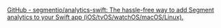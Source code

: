 
[GitHub - segmentio/analytics-swift: The hassle-free way to add Segment analytics to your Swift app (iOS/tvOS/watchOS/macOS/Linux).](https://github.com/segmentio/analytics-swift)
